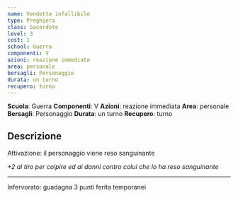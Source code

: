 ```yaml
---
name: Vendetta infallibile
type: Preghiera
class: Sacerdote
level: 3
cost: 1
school: Guerra
componenti: V
azioni: reazione immediata
area: personale
bersagli: Personaggio
durata: un turno
recupero: turno
---
```

**Scuola**: Guerra
**Componenti**: V
**Azioni**: reazione immediata
**Area**: personale
**Bersagli**: Personaggio
**Durata**: un turno
**Recupero**: turno

**Descrizione**
-

Attivazione: il personaggio viene reso sanguinante

*+2 al tiro per colpire ed ai danni contro colui che lo ha reso sanguinante*

---

Infervorato: guadagna 3 punti ferita temporanei